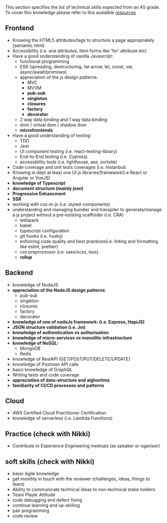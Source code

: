 This section specifies the list of technical skills expected from an A5 grade. To cover this knowledge please refer to this avaialble [resources](https://github.com/Capgemini/grade-ladder-fullstack#a7)

## Frontend
- Knowing the HTML5 attributes/tags to structure a page appropriately (semantic html)
- Accessibility (i.e. aria attributes, html forms like 'for' attribute etc)
- Have a good understanding of vanilla Javascript:
  - functional programming
  - ES6 (spreading, destructuring, fat arrow, let, const, var, async/await/promises)
  - appreciation of the js design patterns:
    - MVC 
    - MVVM
    - **pub-sub**
    - **singleton**
    - **closures**
    - **factory**
    - **decorator**
  - 2 way data binding and 1 way data binding
  - dom / virtual dom / shadow dom
  - **microfrontends**
- Have a good understanding of testing:
  - TDD
  - Jest 
  - UI component testing (i.e. react-testing-library)
  - End-to-End testing (i.e. Cypress)
  - accessibility tools (i.e. lighthouse, axe, sortsite)
- Code coverage and unit tests coverages (i.e. Instanbul)
- Knowing in dept at least one UI js libraries/framework(i.e React or Angular or VueJS)
- **knowledge of Typescript**
- **document structure (mainly json)**
- **Progressive Enhancment**
- **SSR**
- working with css-in-js (i.e. styled-components)
- understanding and managing bundler and transpiler to generate/manage a js project without a pre-existing scaffolder (i.e. CRA)
    - webpack
    - babel
    - typescript configuration
    - git hooks (i.e. husky)
    - enforcing code quality and best practices(i.e. linting and formatting like eslint, prettier)
    - css preprocessor (i.e. sass/scss, less)
    - **rollup**
## Backend
- knowledge of NodeJS
- **appreciation of the NodeJS design patterns**:
    - pub-sub
    - singleton
    - closures
    - factory
    - decorator
- **knowledge of one of nodeJs framework: (i.e. Express, HapiJS)**
- **JSON structure validation (i.e. Joi)**
- **knowledge of authentication vs authorisation**
- **knowledge of micro-services vs monolitic infrastructure**
- **knowledge of NoSQL:**
    - MongoDB
    - Redis
- knowledge of RestAPI (GET/POST/PUT/DELETE/UPDATE)
- knowledge of Postman API calls
- basic knowledge of GraphQL
- Writing tests and code coverage
- **appreciation of data-structure and alghoritms**
- **familiarity of CI/CD processes and patterns**
## Cloud
- AWS Certified Cloud Practitioner Certification
- knowledge of serverless (i.e. Lambda Functions)
## Practice (check with Nikki)
- Contribute to Experience Engineering meetups (as speaker or oganiser)
## soft skills (check with Nikki)
- basic Agile knowledge
- get monthly in touch with the reviewer (challenges, ideas, things to learn)
- Ability to communicate technical ideas to non-technical stake holders
- Team Player Attitude
- code debugging and defect fixing
- continue learning and up-skilling
- pair programming
- code review

